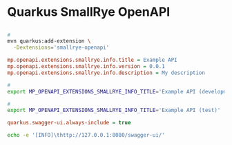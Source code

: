 # Quarkus SmallRye OpenAPI

##

```sh
#
mvn quarkus:add-extension \
  -Dextensions='smallrye-openapi'
```

<!-- ```ini
quarkus.swagger-ui.enable = true
``` -->

```ini
mp.openapi.extensions.smallrye.info.title = Example API
mp.openapi.extensions.smallrye.info.version = 0.0.1
mp.openapi.extensions.smallrye.info.description = My description
```

```sh
#
export MP_OPENAPI_EXTENSIONS_SMALLRYE_INFO_TITLE='Example API (development)'

#
export MP_OPENAPI_EXTENSIONS_SMALLRYE_INFO_TITLE='Example API (test)'
```

```ini
quarkus.swagger-ui.always-include = true
```

```sh
echo -e '[INFO]\thttp://127.0.0.1:8080/swagger-ui/'
```

